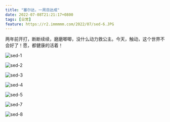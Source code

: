 ```yaml
---
title: "塞尔达，一周目达成"
date: 2022-07-08T21:21:17+0800
tags: [日常]
feature: https://r2.immmmm.com/2022/07/sed-6.JPG
---
```




两年前开打，断断续续，磨磨唧唧，没什么动力救公主。今天，触动，这个世界不会好了！愿，都健康的活着！

<!--more-->

![sed-1](https://r2.immmmm.com/2022/07/sed-1.JPG)

![sed-2](https://r2.immmmm.com/2022/07/sed-2.JPG)

![sed-3](https://r2.immmmm.com/2022/07/sed-3.JPG)

![sed-4](https://r2.immmmm.com/2022/07/sed-4.JPG)

![sed-5](https://r2.immmmm.com/2022/07/sed-5.JPG)

![sed-7](https://r2.immmmm.com/2022/07/sed-7.JPG)

![sed-8](https://r2.immmmm.com/2022/07/sed-8.JPG)
